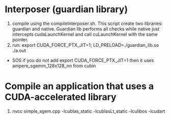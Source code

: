 # Interposer (guardian library)
1. compile using the compileInterposer.sh. This script create two libraries: guardian and native. Guardian lib performs all checks while native just intercepts cudaLaunchKernel and call cuLaunchKernel with the same pointer.
2. run: export CUDA_FORCE_PTX_JIT=1; LD_PRELOAD=./guardian_lib.so ./a.out

* SOS if you do not add export CUDA_FORCE_PTX_JIT=1 then it uses ampere_sgemm_128x128_nn from cubin

# Compile an application that uses a CUDA-accelerated library
1. nvcc simple_sgem.cpp -lcublas_static -lcublasLt_static -lculibos -lcudart



